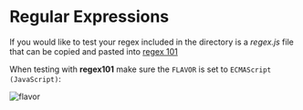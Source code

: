 # Regular Expressions

If you would like to test your regex included in the directory is a _regex.js_ file that can be copied and pasted into [regex 101](https://regex101.com/)

When testing with **regex101** make sure the `FLAVOR` is set to `ECMAScript (JavaScript)`:

![flavor](./flavor.png)
